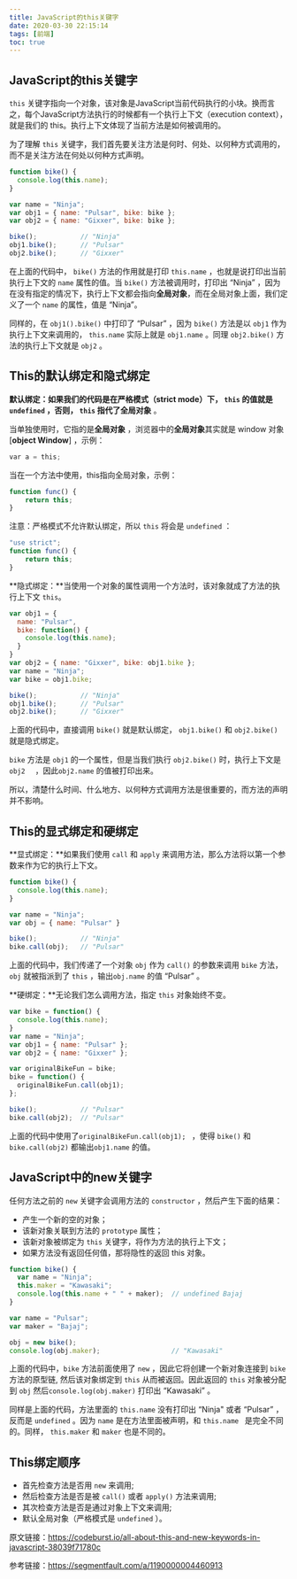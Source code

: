 ```yaml
---
title: JavaScript的this关键字
date: 2020-03-30 22:15:14
tags: [前端]
toc: true
---
```

## JavaScript的this关键字

`this` 关键字指向一个对象，该对象是JavaScript当前代码执行的小块。换而言之，每个JavaScript方法执行的时候都有一个执行上下文（execution context），就是我们的 this。执行上下文体现了当前方法是如何被调用的。

为了理解 `this` 关键字，我们首先要关注方法是何时、何处、以何种方式调用的，而不是关注方法在何处以何种方式声明。

```javascript
function bike() {
  console.log(this.name);
}

var name = "Ninja";
var obj1 = { name: "Pulsar", bike: bike };
var obj2 = { name: "Gixxer", bike: bike };

bike();           // "Ninja"
obj1.bike();      // "Pulsar"
obj2.bike();      // "Gixxer"
```

在上面的代码中， `bike()` 方法的作用就是打印 `this.name` ，也就是说打印出当前执行上下文的 `name` 属性的值。当 `bike()`  方法被调用时，打印出 “Ninja” ，因为在没有指定的情况下，执行上下文都会指向**全局对象**，而在全局对象上面，我们定义了一个 `name` 的属性，值是 “Ninja”。

同样的，在 `obj1().bike()` 中打印了 “Pulsar” ，因为 `bike()` 方法是以 `obj1` 作为执行上下文来调用的， `this.name`  实际上就是 `obj1.name` 。同理 `obj2.bike()` 方法的执行上下文就是 `obj2` 。

## This的默认绑定和隐式绑定

**默认绑定：**如果我们的代码是在严格模式（strict mode）下， `this` 的值就是 `undefined` ，否则， `this` 指代了**全局对象** 。

当单独使用时，它指的是**全局对象** ，浏览器中的**全局对象**其实就是 window 对象 [**object Window**] ，示例：

```javascript
var a = this; 
```

当在一个方法中使用，this指向全局对象，示例：

```javascript
function func() {
    return this;
}
```

注意：严格模式不允许默认绑定，所以 `this` 将会是 `undefined` ：

```javascript
"use strict";
function func() {
    return this;
}
```

**隐式绑定：**当使用一个对象的属性调用一个方法时，该对象就成了方法的执行上下文 `this`。

```javascript
var obj1 = {
  name: "Pulsar",
  bike: function() {
    console.log(this.name);
  }
}
var obj2 = { name: "Gixxer", bike: obj1.bike };
var name = "Ninja";
var bike = obj1.bike;

bike();           // "Ninja"
obj1.bike();      // "Pulsar"
obj2.bike();      // "Gixxer"
```

上面的代码中，直接调用 `bike()` 就是默认绑定， `obj1.bike()` 和 `obj2.bike()` 就是隐式绑定。

`bike` 方法是 `obj1` 的一个属性，但是当我们执行 `obj2.bike()` 时，执行上下文是 `obj2  ` ，因此`obj2.name` 的值被打印出来。

所以，清楚什么时间、什么地方、以何种方式调用方法是很重要的，而方法的声明并不影响。

## This的显式绑定和硬绑定

**显式绑定：**如果我们使用 `call` 和 `apply` 来调用方法，那么方法将以第一个参数来作为它的执行上下文。

```javascript
function bike() {
  console.log(this.name);
}

var name = "Ninja";
var obj = { name: "Pulsar" }

bike();           // "Ninja"
bike.call(obj);   // "Pulsar"
```

上面的代码中，我们传递了一个对象 `obj` 作为 `call()` 的参数来调用 `bike` 方法，`obj` 就被指派到了 `this` ，输出`obj.name` 的值 “Pulsar” 。

**硬绑定：**无论我们怎么调用方法，指定 `this` 对象始终不变。

```javascript
var bike = function() {
  console.log(this.name);
}
var name = "Ninja";
var obj1 = { name: "Pulsar" };
var obj2 = { name: "Gixxer" };

var originalBikeFun = bike;
bike = function() {
  originalBikeFun.call(obj1);
};

bike();           // "Pulsar"
bike.call(obj2);  // "Pulsar"
```

上面的代码中使用了`originalBikeFun.call(obj1); ` ，使得 `bike()` 和 `bike.call(obj2)` 都输出`obj1.name`  的值。

## JavaScript中的new关键字

任何方法之前的 `new` 关键字会调用方法的 `constructor` ，然后产生下面的结果：

- 产生一个新的空的对象；
- 该新对象关联到方法的 `prototype` 属性；
- 该新对象被绑定为 `this` 关键字，将作为方法的执行上下文；
- 如果方法没有返回任何值，那将隐性的返回 this 对象。

```javascript
function bike() {
  var name = "Ninja";
  this.maker = "Kawasaki";
  console.log(this.name + " " + maker);  // undefined Bajaj
}

var name = "Pulsar";
var maker = "Bajaj";

obj = new bike();
console.log(obj.maker);                  // "Kawasaki"
```

上面的代码中，`bike` 方法前面使用了 `new` ，因此它将创建一个新对象连接到 `bike` 方法的原型链, 然后该对象绑定到 `this` 从而被返回。因此返回的 `this` 对象被分配到 `obj` 然后`console.log(obj.maker)` 打印出 “Kawasaki” 。

同样是上面的代码，方法里面的 `this.name` 没有打印出 “Ninja" 或者 “Pulsar” ，反而是 `undefined` 。因为 `name` 是在方法里面被声明，和 `this.name ` 是完全不同的。同样， `this.maker` 和 `maker` 也是不同的。

## This绑定顺序

- 首先检查方法是否用 `new` 来调用;
- 然后检查方法是否是被 `call()` 或者 `apply()` 方法来调用;
- 其次检查方法是否是通过对象上下文来调用;
- 默认全局对象（严格模式是 `undefined` ）。

原文链接：https://codeburst.io/all-about-this-and-new-keywords-in-javascript-38039f71780c

参考链接：https://segmentfault.com/a/1190000004460913